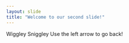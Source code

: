 ```yaml
---
layout: slide
title: "Welcome to our second slide!"
---
```

Wiggley Sniggley
Use the left arrow to go back!
